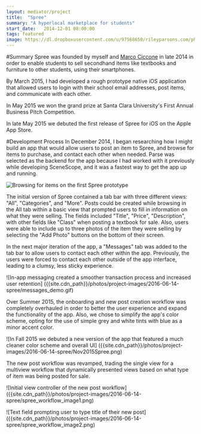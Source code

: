 ```yaml
---
layout: mediator/project
title:  "Spree"
summary: "A hyperlocal marketplace for students"
start_date:   2014-12-01 08:00:00
tags: featured
image: https://dl.dropboxusercontent.com/u/97568650/rileyparsons.com/photos/project-images/2016-06-14-spree/spree_image.jpg
---
```


#Summary
Spree was founded by myself and [Marco Ciccone](https://www.linkedin.com/in/mciccone10) in late 2014 in order to enable students to sell secondhand items like textbooks and furniture to other students, using their smartphones. 

By March 2015, I had developed a rough prototype native iOS application that allowed users to login with their school email addresses, post items, and communicate with each other. 

In May 2015 we won the grand prize at Santa Clara University's First Annual Business Pitch Competition.

In late May 2015 we debuted the first release of Spree for iOS on the Apple App Store.

#Development Process
In December 2014, I began researching how I might build an app that would allow users to post an item to Spree, and browse for items to purchase, and contact each other when needed. Parse was selected as the backend for the app because I had worked with it previously while developing SceneScope, and it was a fastest way to get the app up and running.

![Browsing for items on the first Spree prototype]({{site.cdn_path}}/photos/project-images/2016-06-14-spree/spree_prototype_demo.gif) 

The initial version of Spree contained a tab bar with three different views: "All", "Categories", and "More". Posts could be created while browsing in the All tab within a basic view that prompted users to fill in information on what they were selling. The fields included "Title", "Price", "Description", with other fields like "Class" when posting a textbook for sale. Also, users were able to include up to three photos of the item they were selling by selecting the "Add Photo" buttons on the bottom of their screen.

In the next major iteration of the app, a "Messages" tab was added to the tab bar to allow users to contact each other within the app. Previously, the users were forced to contact each other outside of the app interface, leading to a clumsy, less sticky experience. 

![In-app messaging created a smoother transaction process and increased user retention] ({{site.cdn_path}}/photos/project-images/2016-06-14-spree/messages_demo.gif)

Over Summer 2015, the onboarding and new post creation workflow was completely overhauled in order to better the user experience and expand the functionality of the app. Also, we chose to simplify the app's color scheme, opting for the use of simple grey and white tints with blue as a minor accent color. 

![In Fall 2015 we debuted a new version of the app that featured a much cleaner color scheme and overall UI] ({{site.cdn_path}}/photos/project-images/2016-06-14-spree/Nov2015Spree.png)

The new post workflow was revamped, trading the single view for a multiview workflow that dynamically presented views based on what type of item was being posted for sale.

![Initial view controller of the new post workflow] ({{site.cdn_path}}/photos/project-images/2016-06-14-spree/spree_workflow_image1.png)

![Text field prompting user to type title of their new post] ({{site.cdn_path}}/photos/project-images/2016-06-14-spree/spree_workflow_image2.png)